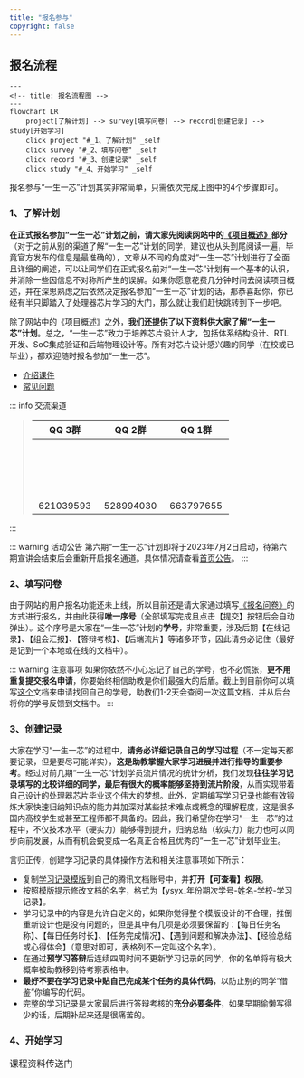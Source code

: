 ```yaml
---
title: "报名参与"
copyright: false
---
```


## 报名流程

```mermaid
---
<!-- title: 报名流程图 -->
---
flowchart LR
    project[了解计划] --> survey[填写问卷] --> record[创建记录] --> study[开始学习]
    click project "#_1、了解计划" _self
    click survey "#_2、填写问卷" _self
    click record "#_3、创建记录" _self
    click study "#_4、开始学习" _self
```

报名参与“一生一芯”计划其实非常简单，只需依次完成上图中的4个步骤即可。

### 1、了解计划

**在正式报名参加“一生一芯”计划之前，请大家先阅读网站中的[《项目概述》](/project/project-intro.html)部分**（对于之前从别的渠道了解“一生一芯”计划的同学，建议也从头到尾阅读一遍，毕竟官方发布的信息是最准确的），文章从不同的角度对“一生一芯”计划进行了全面且详细的阐述，可以让同学们在正式报名前对“一生一芯”计划有一个基本的认识，并消除一些因信息不对称所产生的误解。如果你愿意花费几分钟时间去阅读项目概述，并在深思熟虑之后依然决定报名参加“一生一芯”计划的话，那恭喜起你，你已经有半只脚踏入了处理器芯片学习的大门，那么就让我们赶快跳转到下一步吧。

除了网站中的《项目概述》之外，**我们还提供了以下资料供大家了解“一生一芯”计划**。总之，“一生一芯”致力于培养芯片设计人才，包括体系结构设计、RTL开发、SoC集成验证和后端物理设计等。所有对芯片设计感兴趣的同学（在校或已毕业），都欢迎随时报名参加“一生一芯”。

<BiliBili bvid="BV12e4y1Y76i" />

<!-- - [概述视频](https://www.bilibili.com/video/BV12e4y1Y76i/) -->
- [介绍课件](https://ysyx.oscc.cc/slides/2205/01.html#/)
- [常见问题](/project/project-faq.html)

::: info 交流渠道
> | QQ 3群 | QQ 2群 <el-badge value="已满"></el-badge> | QQ 1群 <el-badge value="已满"></el-badge> |
> |:---:|:---:|:---:|
> | <a qrcode-container :href="qrcodeGroup3" target="_blank"><qrcode-vue :value="qrcodeGroup3" :render-as="qrcodeRenderAs" :margin="qrcodeMargin" :level="qrcodeLevel" /></a> | <a qrcode-container :href="qrcodeGroup2" target="_blank"><qrcode-vue :value="qrcodeGroup2" :render-as="qrcodeRenderAs" :margin="qrcodeMargin" :level="qrcodeLevel" /></a> | <a qrcode-container :href="qrcodeGroup1" target="_blank"><qrcode-vue :value="qrcodeGroup1" :render-as="qrcodeRenderAs" :margin="qrcodeMargin" :level="qrcodeLevel" /></a> |
> | <a :href="qrcodeGroup3" target="_blank">621039593</a> | <a :href="qrcodeGroup2" target="_blank">528994030</a> | <a :href="qrcodeGroup1" target="_blank">663797655</a> |
:::

<style lang="scss" scoped>
    [qrcode-container] {
        display: block;
        border-radius: 5px;
        overflow: hidden;
        width: 100px;
        height: 100px;
    }
</style>

<script>
    import QrcodeVue from "qrcode.vue";

    export default {
        data() {
            return {
                qrcodeRenderAs: "svg",
                qrcodeMargin: 3,
                qrcodeLevel: "L",
                qrcodeGroup1: "https://qm.qq.com/cgi-bin/qm/qr?k=qfzc76aZKhWiGsvvwyD0FKItOzT4oOAM&authKey=GZkf718BlVaHpRoAvWWI89nK+Mx3AF5pDmPgkhByS29A6mUzokmRaBjtCFwDRnGx&noverify=0",
                qrcodeGroup2: "https://qm.qq.com/cgi-bin/qm/qr?k=CpWjuhJiMhyf3vLL5d3mFKoknUPhI0-w&authKey=S1VNGrCvTn4wkwk0UQVKTZbhXBay0jHN6D4eQ7DHPuFTYoKLuyDHIAKwyHWPl3sm&noverify=0",
                qrcodeGroup3: "http://qm.qq.com/cgi-bin/qm/qr?_wv=1027&k=Z3w4cAQ3YMp1SGhKVEYE6_C0w2XzJEhO&authKey=3nj56P2ItNDezb9o%2FgqaOs09%2FNX0UWLSRXM41FpQ6Vua8iQRGWI%2FvNNHdRRdtTLu&noverify=0&group_code=621039593"
            }
        },
        components: {
            QrcodeVue
        }
    }
</script>

::: warning 活动公告
第六期“一生一芯”计划即将于2023年7月2日启动，待第六期宣讲会结束后会重新开启报名通道。具体情况请查看[首页公告](/)。
:::

### 2、填写问卷

<!-- ::: warning
第六期启动会结束后公布。
::: -->

由于网站的用户报名功能还未上线，所以目前还是请大家通过填写[《报名问卷》](https://www.wenjuan.com/s/2ENBzyA/#)的方式进行报名，并由此获得**唯一序号**（全部填写完成且点击【提交】按钮后会自动弹出）。这个序号是大家在“一生一芯”计划的**学号**，非常重要，涉及后期【在线记录】、【组会汇报】、【答辩考核】、【后端流片】等诸多环节，因此请务必记住（最好是记到一个本地或在线的文档中）。

::: warning 注意事项
如果你依然不小心忘记了自己的学号，也不必慌张，**更不用重复提交报名申请**，你要始终相信助教是你们最强大的后盾。截止到目前你可以填写[这个](https://docs.qq.com/sheet/DT0tNUENtZ2RHWWJ2?tab=BB08J2)文档来申请找回自己的学号，助教们1-2天会查阅一次这篇文档，并从后台将你的学号反馈到文档中。
:::

### 3、创建记录

<!-- ::: warning
第六期启动会结束后公布。
::: -->

大家在学习“一生一芯”的过程中，**请务必详细记录自己的学习过程**（不一定每天都要记录，但是要尽可能详实），**这是助教掌握大家学习进展并进行指导的重要参考**。经过对前几期“一生一芯”计划学员流片情况的统计分析，我们发现**往往学习记录填写的比较详细的同学，最后有很大的概率能够坚持到流片阶段**，从而实现带着自己设计的处理器芯片毕业这个伟大的梦想。此外，定期编写学习记录也能有效锻炼大家快速归纳知识点的能力并加深对某些技术难点或概念的理解程度，这是很多国内高校学生或甚至工程师都不具备的。因此，我们希望你在学习“一生一芯”的过程中，不仅技术水平（硬实力）能够得到提升，归纳总结（软实力）能力也可以同步向前发展，从而有机会蜕变成一名真正合格且优秀的“一生一芯”计划毕业生。

言归正传，创建学习记录的具体操作方法和相关注意事项如下所示：

- 复制[学习记录模版](https://docs.qq.com/sheet/DT2RPaWFzVGlzaG1T)到自己的腾讯文档账号中，并**打开【可查看】权限**。
- 按照模版提示修改文档的名字，格式为【ysyx_年份期次学号-姓名-学校-学习记录】。
- 学习记录中的内容是允许自定义的，如果你觉得整个模版设计的不合理，推倒重新设计也是没有问题的，但是其中有几项是必须要保留的：【每日任务名称】、【每日任务时长】、【任务完成情况】、【遇到问题和解决办法】、【经验总结或心得体会】（意思对即可，表格列不一定叫这个名字）。
- 在通过**预学习答辩**后连续四周时间不更新学习记录的同学，你的名单将有极大概率被助教移到待考察表格中。
- **最好不要在学习记录中贴自己完成某个任务的具体代码**，以防止别的同学“借鉴”你编写的代码。
- 完整的学习记录是大家最后进行答辩考核的**充分必要条件**，如果早期偷懒写得少的话，后期补起来还是很痛苦的。

### 4、开始学习

<el-row justify="center">
    <el-button size="large"
               type="primary"
               style="height:45px; font-size:16px;"
               @click="jumpToCourseHome">课程资料传送门
    </el-button>
</el-row>

<script setup>
    const jumpToCourseHome = () => {
        window.open("https://ysyx.oscc.cc/docs/", "_blank");
    }
</script>
